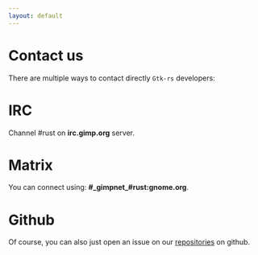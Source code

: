 ```yaml
---
layout: default
---
```


# Contact us

There are multiple ways to contact directly `Gtk-rs` developers:

# IRC

Channel #rust on **irc.gimp.org** server.

# Matrix

You can connect using: **#\_gimpnet\_#rust:gnome.org**.

# Github

Of course, you can also just open an issue on our [repositories](https://github.com/gtk-rs) on github.

